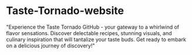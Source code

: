 # Taste-Tornado-website
"Experience the Taste Tornado GitHub - your gateway to a whirlwind of flavor sensations. Discover delectable recipes, stunning visuals, and culinary inspiration that will tantalize your taste buds. Get ready to embark on a delicious journey of discovery!"
